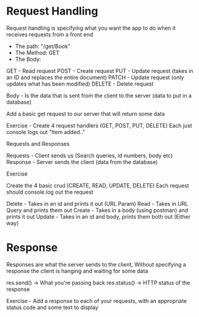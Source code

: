 # Request Handling

Request handling is specifying what you want the app to do when it receives requests from a front end
- The path: "/get/Book"
- The Method: GET
- The Body:

GET    - Read request
POST   - Create request
PUT    - Update request (takes in an ID and replaces the entire document)
PATCH  - Update request (only updates what has been modified)
DELETE - Delete request

Body - Is the data that is sent from the client to the server (data to put in a database)

Add a basic get request to our server that will return some data

Exercise -
Create 4 request handlers (GET, POST, PUT, DELETE)
Each just console logs out "Item added.." 

Requests and Responses

Requests - Client sends us (Search queries, id numbers, body etc)
Response - Server sends the client (data from the database)


Exercise 

Create the 4 basic crud (CREATE, READ, UPDATE, DELETE)
Each request should console.log out the request

Delete - Takes in an id and prints it out (URL Param)
Read   - Takes in URL Query and prints them out 
Create - Takes in a body (using postman) and prints it out
Update - Takes in an id and body, prints them both out (Either way)

# Response

Responses are what the server sends to the client, 
Without specifying a response the client is hanging and waiting for some data

res.send()   -> What you're passing back 
res.status() -> HTTP status of the response

Exercise - Add a response to each of your requests, with an appropriate status code and some text to display 